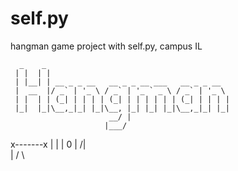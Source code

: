# self.py
 
hangman game project with self.py, campus IL

      _    _                                         
     | |  | |                                        
     | |__| | __ _ _ __   __ _ _ __ ___   __ _ _ __  
     |  __  |/ _` | '_ \ / _` | '_ ` _ \ / _` | '_ \ 
     | |  | | (_| | | | | (_| | | | | | | (_| | | | |
     |_|  |_|\__,_|_| |_|\__, |_| |_| |_|\__,_|_| |_|
                          __/ |                      
                         |___/

x-------x
|       |
|       0
|      /|\
|      / \
